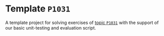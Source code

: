 # Template `P1031`

A template project for solving exercises of [topic `P1031`](https://github.com/INBGM0212-2023/exercises/blob/main/week-03/P1031/README.md) with the support of our basic unit-testing and evaluation script.